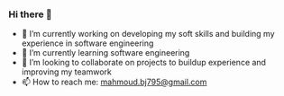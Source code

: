 ### Hi there 👋

- 🔭 I’m currently working on developing my soft skills and building my experience in software engineering
- 🌱 I’m currently learning software engineering
- 👯 I’m looking to collaborate on projects to buildup experience and improving my teamwork
- 📫 How to reach me: mahmoud.bj795@gmail.com
